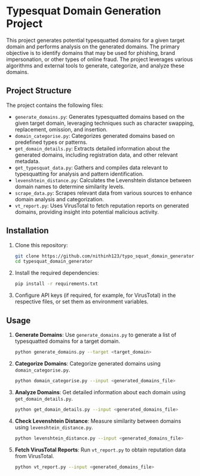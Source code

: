 # Typesquat Domain Generation Project

This project generates potential typesquatted domains for a given target domain and performs analysis on the generated domains. The primary objective is to identify domains that may be used for phishing, brand impersonation, or other types of online fraud. The project leverages various algorithms and external tools to generate, categorize, and analyze these domains.

## Project Structure

The project contains the following files:

- `generate_domains.py`: Generates typesquatted domains based on the given target domain, leveraging techniques such as character swapping, replacement, omission, and insertion.
- `domain_categorise.py`: Categorizes generated domains based on predefined types or patterns.
- `get_domain_details.py`: Extracts detailed information about the generated domains, including registration data, and other relevant metadata.
- `get_typesquat_data.py`: Gathers and compiles data relevant to typesquatting for analysis and pattern identification.
- `levenshtein_distance.py`: Calculates the Levenshtein distance between domain names to determine similarity levels.
- `scrape_data.py`: Scrapes relevant data from various sources to enhance domain analysis and categorization.
- `vt_report.py`: Uses VirusTotal to fetch reputation reports on generated domains, providing insight into potential malicious activity.

## Installation

1. Clone this repository:
    ```bash
    git clone https://github.com/nithinh123/typo_squat_domain_generator.git
    cd typesquat_domain_generator
    ```

2. Install the required dependencies:
    ```bash
    pip install -r requirements.txt
    ```

3. Configure API keys (if required, for example, for VirusTotal) in the respective files, or set them as environment variables.

## Usage

1. **Generate Domains**: Use `generate_domains.py` to generate a list of typesquatted domains for a target domain.
    ```bash
    python generate_domains.py --target <target_domain>
    ```

2. **Categorize Domains**: Categorize generated domains using `domain_categorise.py`.
    ```bash
    python domain_categorise.py --input <generated_domains_file>
    ```

3. **Analyze Domains**: Get detailed information about each domain using `get_domain_details.py`.
    ```bash
    python get_domain_details.py --input <generated_domains_file>
    ```

4. **Check Levenshtein Distance**: Measure similarity between domains using `levenshtein_distance.py`.
    ```bash
    python levenshtein_distance.py --input <generated_domains_file>
    ```

5. **Fetch VirusTotal Reports**: Run `vt_report.py` to obtain reputation data from VirusTotal.
    ```bash
    python vt_report.py --input <generated_domains_file>
    ```